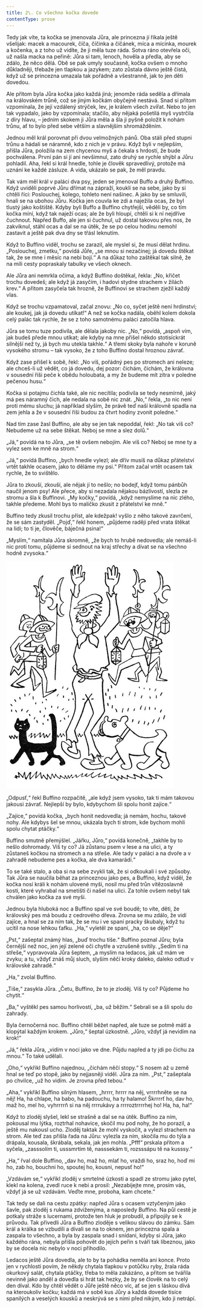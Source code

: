 ```yaml
---
title: 2\. Co všechno kočka dovede
contentType: prose
---
```


Tedy jak víte, ta kočka se jmenovala Jůra, ale princezna jí říkala ještě všelijak: macek a macourek, číča, číčinka a číčánek, míca a mícinka, mourek a kočenka, a z toho už vidíte, že ji měla tuze ráda. Sotva ráno otevřela oči, už našla macka na peřině: Jůra si tam, lenoch, hověla a předla, aby se zdálo, že něco dělá. Obě se pak umyly současně, kočka ovšem o mnoho důkladněji, třebaže jen tlapkou a jazykem; zato zůstala dávno ještě čistá, když už se princezna umazala tak pořádně a všestranně, jak to jen děti dovedou.

  

Ale přitom byla Jůra kočka jako každá jiná; jenomže ráda seděla a dřímala na královském trůně, což se jiným kočkám obyčejně nestává. Snad si přitom vzpomínala, že její vzdálený strýček, lev, je králem všech zvířat. Nebo to jen tak vypadalo, jako by vzpomínala; stačilo, aby nějaká pošetilá myš vystrčila z díry hlavu, – jedním skokem ji Jůra měla a šla ji pyšně položit k nohám trůnu, ať to bylo před sebe větším a slavnějším shromážděním.

Jednou měl král porovnat při dvou velmožných pánů. Oba stáli před stupni trůnu a hádali se náramně, kdo z nich je v právu. Když byli v nejlepším, přišla Jůra, položila na zem chycenou myš a čekala s hrdostí, že bude pochválena. První pán si jí ani nevšimnul, zato druhý se rychle shýbl a Jůru pohladil. Aha, řekl si král hnedle, tohle je člověk spravedlivý, protože má uznání ke každé zásluze. A vida, ukázalo se pak, že měl pravdu.

Tak vám měl král v paláci dva psy, jeden se jmenoval Buffo a druhý Buffino. Když uviděli poprvé Jůru dřímat na zápraží, koukli se na sebe, jako by si chtěli říci: Poslouchej, kolego, tohleto není našinec. A jako by se smluvili, hnali se na ubohou Jůru. Kočka jen couvla ke zdi a naježila ocas, že byl tlustý jako koštiště. Kdyby byli Buffo a Buffino chytřejší, věděli by, co tím kočka míní, když tak naježí ocas; ale že byli hloupí, chtěli si k ní nejdříve čuchnout. Napřed Buffo, ale jen si čuchnul, už dostal takovou přes nos, že zakviknul, stáhl ocas a dal se na útěk, že se po celou hodinu nemohl zastavit a ještě pak dva dny se třásl leknutím.

Když to Buffino viděl, trochu se zarazil, ale myslel si, že musí dělat hrdinu. „Poslouchej, zmetku,“ povídá Jůře, „se mnou si nezačínej; já dovedu štěkat tak, že se mne i měsíc na nebi bojí.“ A na důkaz toho zaštěkal tak silně, že na míli cesty popraskaly tabulky ve všech oknech.

Ale Jůra ani nemrkla očima, a když Buffino doštěkal, řekla: „No, křičet trochu dovedeš; ale když já zasyčím, i hadovi stydne strachem v žilách krev.“ A přitom zasyčela tak hrozně, že Buffinovi se strachem zježil každý vlas.

Když se trochu vzpamatoval, začal znovu: „No co, syčet ještě není hrdinství; ale koukej, jak já dovedu utíkat!“ A než se kočka nadála, oběhl kolem dokola celý palác tak rychle, že se z toho samotnému paláci zatočila hlava.

Jůra se tomu tuze podivila, ale dělala jakoby nic. „No,“ povídá, „aspoň vím, jak budeš přede mnou utíkat; ale kdyby na mne přišel někdo stotisíckrát silnější než ty, já bych mu utekla takhle.“ A třemi skoky byla nahoře v koruně vysokého stromu – tak vysoko, že z toho Buffino dostal hroznou závrať.

Když zase přišel k sobě, řekl: „No víš, pořádný pes po stromech ani neleze; ale chceš-li už vědět, co já dovedu, dej pozor: čichám, čichám, že královna v sousední říši peče k obědu holoubata, a my že budeme mít zítra v poledne pečenou husu.“

Kočka si potajmu čichla také, ale nic necítila; podivila se tedy nesmírně, jaký má pes náramný čich, ale nedala na sobě nic znát. „No,“ řekla, „to nic není proti mému sluchu; já například slyším, že právě teď naší královně spadla na zem jehla a že v sousední říši budou za čtvrt hodiny zvonit poledne.“

Nad tím zase žasl Buffino, ale aby se jen tak nepoddal, řekl: „No tak víš co? Nebudeme už na sebe štěkat. Neboj se mne a slez dolů.“

„Já,“ povídá na to Jůra, „se tě ovšem nebojím. Ale víš co? Neboj se mne ty a vylez sem ke mně na strom.“

„Já,“ povídá Buffino, „bych hnedle vylezl; ale dřív musíš na důkaz přátelství vrtět takhle ocasem, jako to děláme my psi.“ Přitom začal vrtět ocasem tak rychle, že to svištělo.

Jůra to zkouší, zkouší, ale nějak jí to nešlo; no bodejť, když tomu pánbůh naučil jenom psy! Ale přece, aby si nezadala nějakou bázlivostí, slezla ze stromu a šla k Buffinovi. „My kočky,“ povídá, „když nemyslíme na nic zlého, takhle předeme. Mohl bys to maličko zkusit z přátelství ke mně.“

Buffino tedy zkusil trochu příst, ale kdežpak! vyšlo z něho takové zavrčení, že se sám zastyděl. „Pojď,“ řekl honem, „půjdeme raději před vrata štěkat na lidi; to ti je, člověče, báječná psina!“

„Myslím,“ namítala Jůra skromně, „že bych to hrubě nedovedla; ale nemáš-li nic proti tomu, půjdeme si sednout na kraj střechy a dívat se na všechno hodně zvysoka.“



![devatero_pohadek_002](./resources/devatero_pohadek_002.jpg)



„Odpusť,“ řekl Buffino rozpačitě, „ale když jsem vysoko, tak ti mám takovou jakousi závrať. Nejlepší by bylo, kdybychom šli spolu honit zajíce.“

„Zajíce,“ povídá kočka, „bych honit nedovedla; já nemám, hochu, takové nohy. Ale kdybys šel se mnou, ukázala bych ti strom, kde bychom mohli spolu chytat ptáčky.“

Buffino smutně přemýšlel. „Jářku, Jůro,“ povídá konečně, „takhle by to nešlo dohromady. Víš ty co? Já zůstanu psem v lese a na ulici, a ty zůstaneš kočkou na stromech a na střeše. Ale tady v paláci a na dvoře a v zahradě nebudeme pes a kočka, ale dva kamarádi.“

To se také stalo, a oba si na sebe zvykli tak, že si odkoukali i své způsoby. Tak Jůra se naučila běhat za princeznou jako pes, a Buffino, když viděl, že kočka nosí králi k nohám ulovené myši, nosil mu před trůn vítězoslavně kosti, které vyhrabal na smetišti či našel na ulici. Za tohle ovšem nebyl tak chválen jako kočka za své myši.

Jednou byla hluboká noc a Buffino spal ve své boudě; to víte, děti, že královský pes má boudu z cedrového dřeva. Zrovna se mu zdálo, že vidí zajíce, a hnal se za ním tak, že se mu i ve spaní pracky škubaly, když tu ucítil na nose lehkou ťafku. „Ha,“ vyletěl ze spaní, „ha, co se děje?“

„Pst,“ zašeptal známý hlas, „buď trochu tiše.“ Buffino poznal Jůru; byla černější než noc, jen její zelené oči chytře a vzrušeně svítily. „Sedím ti na střeše,“ vypravovala Jůra šeptem, „a myslím na ledacos, jak už mám ve zvyku; a tu, vždyť znáš můj sluch, slyším něčí kroky daleko, daleko odtud v královské zahradě.“

„Ha,“ zvolal Buffino.

„Tiše,“ zasykla Jůra. „Četu, Buffino, že to je zloděj. Víš ty co? Půjdeme ho chytit.“

„Ba,“ vyštěkl pes samou horlivostí, „ba, už běžím.“ Sebrali se a šli spolu do zahrady.

Byla černočerná noc. Buffino chtěl běžet napřed, ale tuze se potmě mátl a klopýtal každým krokem. „Jůro,“ šeptal úzkostně. „Jůro, vždyť já nevidím na krok!“

„Já,“ řekla Jůra, „vidím v noci jako ve dne. Půjdu napřed a ty jdi po čichu za mnou.“ To také udělali.

„Oho,“ vykřikl Buffino najednou, „čichám něčí stopy.“ S nosem až u země hnal se teď po stopě, jako by nejjasněji viděl. Jůra za ním. „Pst,“ zašeptala po chvilce, „už ho vidím. Je zrovna před tebou.“

„Aha,“ vykřikl Buffino silným hlasem, „hrrrr, hrrrr na něj, vrrrrhněte se na něj! Ha, ha chlape, ha babo, ha padouchu, ha ty halamo! Škrrrrť ho, dav ho, maž ho, mel ho, vyhrrrrň si na něj rrrrukávy a rrrroztrrrrhej ho! Ha, ha, ha!“

Když to zloděj slyšel, lekl se strašně a dal se na útěk. Buffino za ním, pokousal mu lýtka, roztrhal nohavice, skočil mu pod nohy, že ho porazil, a ještě mu nakousl ucho. Zloděj taktak že mohl vyskočit, a vylezl strachem na strom. Ale teď zas přišla řada na Jůru: vylezla za ním, skočila mu do týla a drápala, kousala, škrábala, sekala, jak jen mohla. „Pfff“ prskala přitom a syčela, „zasssolím ti, usssmrtím tě, nasssekám ti, rozsssápu tě na kusssy.“

„Ha,“ řval dole Buffino, „dav ho, maž ho, mlať ho, vraždi ho, sraz ho, hoď mi ho, zab ho, bouchni ho, spoutej ho, kousni, nepusť ho!“

„Vzdávám se,“ vykřikl zloděj v smrtelné úzkosti a spadl ze stromu jako pytel, klekl na kolena, zvedl ruce k nebi a prosil: „Nezabíjejte mne, prosím vás, vždyť já se už vzdávám. Veďte mne, proboha, kam chcete.“

Tak tedy se dali na cestu zpátky: napřed Jůra s ocasem vztyčeným jako šavle, pak zloděj s rukama zdviženýma, a naposledy Buffino. Na půl cestě je potkaly stráže s lucernami, protože ten hluk je probudil, a připojily se k průvodu. Tak přivedli Jůra a Buffno zloděje s velikou slávou do zámku. Sám král a králka se vzbudili a dívali se na to oknem, jen princezna spala a zaspala to všechno, a byla by zaspala snad i snídani, kdyby si Jůra, jako každého rána, nebyla přišla pohovět do jejích peřin s tváří tak líbeznou, jako by se docela nic nebylo v noci přihodilo.

Ledacos ještě Jůra dovedla, ale to by ta pohádka neměla ani konce. Proto jen v rychlosti povím, že někdy chytala tlapkou v potůčku ryby, žrala ráda okurkový salát, chytala ptáčky, třeba to měla zakázáno, a přitom se tvářila nevinně jako anděl a dovedla si hrát tak hezky, že by se člověk na to celý den díval. Kdo by chtěl vědět o Jůře ještě něco víc, ať se jen s láskou dívá na kteroukoliv kočku; každá má v sobě kus Jůry a každá dovede tisíce spanilých a veselých kousků a neskrývá se s nimi před nikým, kdo ji netrápí.
